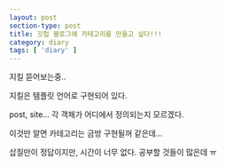 ```yaml
---
layout: post
section-type: post
title: 깃헙 블로그에 카테고리를 만들고 싶다!!!
category: diary
tags: [ 'diary' ]
---
```


지킬 뜯어보는중..

지킬은 템플릿 언어로 구현되어 있다.

post, site... 각 객체가 어디에서 정의되는지 모르겠다.

이것만 알면 카테고리는 금방 구현될꺼 같은데...

삽질만이 정답이지만, 시간이 너무 없다. 공부할 것들이 많은데 ㅠ
